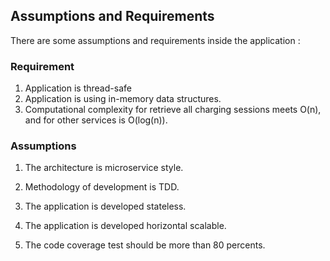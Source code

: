 ## Assumptions and Requirements
There are some assumptions and requirements inside the application : 
### Requirement
1) Application is thread-safe
2) Application is using in-memory data structures.
3) Computational complexity for retrieve all charging sessions meets O(n), and for other services is
    O(log(n)).

### Assumptions
1) The architecture is microservice style.

2) Methodology of development is TDD.

3) The application is developed stateless.

3) The application is developed horizontal scalable.

4) The code coverage test should be more than 80 percents.

   

